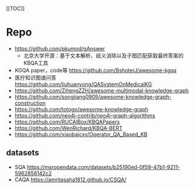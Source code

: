 
[[TOC]]


# Repo
- https://github.com/pkumod/gAnswer
  - 北京大学开源：基于文本解析、歧义消除以及子图匹配获取最终答案的KBQA工具
- KGQA paper，code等 https://github.com/BshoterJ/awesome-kgqa
- 医疗知识图谱问答 https://github.com/liuhuanyong/QASystemOnMedicalKG
- https://github.com/ZihengZZH/awesome-multimodal-knowledge-graph
- https://github.com/songjiang0909/awesome-knowledge-graph-construction
- https://github.com/totogo/awesome-knowledge-graph
- https://github.com/neo4j-contrib/neo4j-graph-algorithms
- https://github.com/RUCAIBox/KBQAPapers
- https://github.com/WenRichard/KBQA-BERT
- https://github.com/xiaobaicxy/Operator_QA_Based_KB


## datasets
- SQA https://msropendata.com/datasets/b25190ed-0f59-47b1-9211-5962858142c2
- CAQA https://amritasaha1812.github.io/CSQA/



